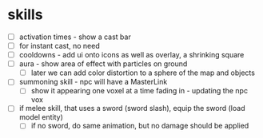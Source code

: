 # skills

- [ ] activation times - show a cast bar
- [ ] for instant cast, no need
- [ ] cooldowns - add ui onto icons as well as overlay, a shrinking square
- [ ] aura - show area of effect with particles on ground
    - [ ] later we can add color distortion to a sphere of the map and objects
- [ ] summoning skill - npc will have a MasterLink
    - [ ] show it appearing one voxel at a time fading in - updating the npc vox
- [ ] if melee skill, that uses a sword (sword slash), equip the sword (load model entity)
    - [ ] if no sword, do same animation, but no damage should be applied
